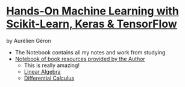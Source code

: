 # [Hands-On Machine Learning with Scikit-Learn, Keras & TensorFlow](https://www.oreilly.com/library/view/hands-on-machine-learning/9781492032632/)
by Aurélien Géron

- The Notebook contains all my notes and work from studying.
- [Notebook of book resources provided by the Author](https://colab.research.google.com/github/ageron/handson-ml3/blob/main/index.ipynb)
  - This is really amazing!
  - [Linear Algebra](https://colab.research.google.com/github/ageron/handson-ml3/blob/main/math_linear_algebra.ipynb)
  - [Differential Calculus](https://colab.research.google.com/github/ageron/handson-ml3/blob/main/math_differential_calculus.ipynb)